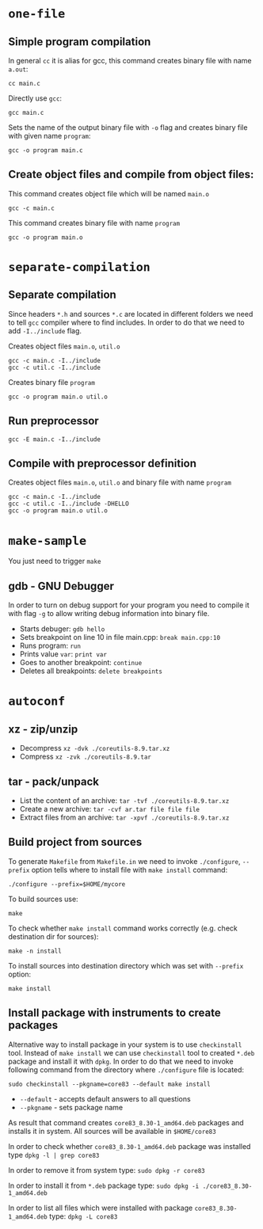# `one-file`

## Simple program compilation

In general `cc` it is alias for gcc, this command creates binary file with name `a.out`:
```
cc main.c
```

Directly use `gcc`:
```
gcc main.c
```

Sets the name of the output binary file with `-o` flag and creates binary file with given name `program`:
```
gcc -o program main.c
```

## Create object files and compile from object files:

This command creates object file which will be named `main.o`
```
gcc -c main.c
```

This command creates binary file with name `program`
```
gcc -o program main.o
```

# `separate-compilation`

## Separate compilation

Since headers `*.h` and sources `*.c` are located in different folders we need to tell `gcc` compiler where to find includes. In order to do that we need to add `-I../include` flag.

Creates object files `main.o`, `util.o`
```
gcc -c main.c -I../include
gcc -c util.c -I../include
```

Creates binary file `program`
```
gcc -o program main.o util.o
```

## Run preprocessor

```
gcc -E main.c -I../include
```

## Compile with preprocessor definition

Creates object files `main.o`, `util.o` and binary file with name `program`
```
gcc -c main.c -I../include
gcc -c util.c -I../include -DHELLO
gcc -o program main.o util.o
```

# `make-sample`

You just need to trigger `make`

## gdb - GNU Debugger

In order to turn on debug support for your program you need to compile it with flag `-g` to allow writing debug information into binary file.

- Starts debuger: `gdb hello`
- Sets breakpoint on line 10 in file main.cpp: `break main.cpp:10`
- Runs program: `run`
- Prints value `var`: `print var`
- Goes to another breakpoint: `continue`
- Deletes all breakpoints: `delete breakpoints`

# `autoconf`

## xz - zip/unzip

- Decompress `xz -dvk ./coreutils-8.9.tar.xz`
- Compress `xz -zvk ./coreutils-8.9.tar`


## tar - pack/unpack

- List the content of an archive: `tar -tvf ./coreutils-8.9.tar.xz`
- Create a new archive: `tar -cvf ar.tar file file file`
- Extract files from an archive: `tar -xpvf ./coreutils-8.9.tar.xz`

## Build project from sources

To generate `Makefile` from `Makefile.in` we need to invoke `./configure`, `--prefix` option tells where to install file with `make install` command:

`./configure --prefix=$HOME/mycore`

To build sources use:

`make`

To check whether `make install` command works correctly (e.g. check destination dir for sources):

`make -n install`

To install sources into destination directory which was set with `--prefix` option:

`make install`

## Install package with instruments to create packages

Alternative way to install package in your system is to use `checkinstall` tool. Instead of `make install` we can use `checkinstall` tool to created `*.deb` package and install it with `dpkg`. In order to do that we need to invoke following command from the directory where `./configure` file is located:
```
sudo checkinstall --pkgname=core83 --default make install
```

- `--default` - accepts default answers to all questions
- `--pkgname` - sets package name

As result that command creates `core83_8.30-1_amd64.deb` packages and installs it in system. All sources will be available in `$HOME/core83`

In order to check whether `core83_8.30-1_amd64.deb` package was installed type `dpkg -l | grep core83`

In order to remove it from system type: `sudo dpkg -r core83`

In order to install it from `*.deb` package type: `sudo dpkg -i ./core83_8.30-1_amd64.deb`

In order to list all files which were installed with package `core83_8.30-1_amd64.deb` type: `dpkg -L core83`

